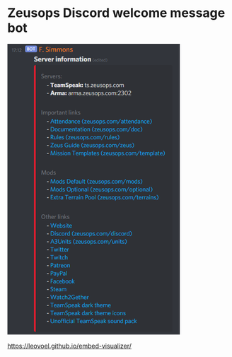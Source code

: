 # Zeusops Discord welcome message bot

![Welcome message](screenshot.png)

<https://leovoel.github.io/embed-visualizer/>
